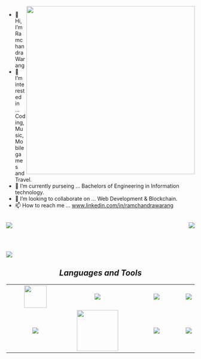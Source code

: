 <img align="right" src="https://github-readme-stats.vercel.app/api?username=RamchandraWarang9822&layout=compact&theme=dark"  width="450">
<div>
	
- 👋 Hi, I’m Ramchandra Warang
- 👀 I’m interested in ... Coding, Music, Mobile games and Travel.
- 🌱 I’m currently purseing ... Bachelors of Engineering in Information technology.
- 💞️ I’m looking to collaborate on ... Web Development & Blockchain.
- 📫 How to reach me ...  www.linkedin.com/in/ramchandrawarang
</div>

<br>

<div>
<img src="https://github-readme-stats.vercel.app/api/top-langs/?username=samuelwarang&layout=compact&theme=dark" >
<img align="right" src="https://github-readme-streak-stats.herokuapp.com/?user=samuelwarang&layout=compact&theme=dark&hide_border=false"  >
</div>

<br><br>

<img  src="https://github-readme-activity-graph.vercel.app/graph?username=samuelwarang&layout=compact&theme=high-contrast&bg_color=0D0D0D&line=F27405&hide_border=false"  >

<h2 align='center'><i>Languages and Tools</i></h2>

<table width="100" align='center' >
<tr>
    <td align='center' width="190">
        <img src="https://github.com/abranhe/programming-languages-logos/blob/master/src/javascript/javascript.svg" width="60">
    </td>
    <td align='center' width="190">
        <img src="https://www.vectorlogo.zone/logos/typescriptlang/typescriptlang-icon.svg">
    </td>
    <td align='center' width="190">
        <img src="https://www.vectorlogo.zone/logos/java/java-horizontal.svg" >
    </td>
      <td align='center'>
        <img src="https://www.vectorlogo.zone/logos/firebase/firebase-ar21.svg">
    </td>
</tr>
<tr>
    <td align='center'  width="190">
        <img src="https://www.vectorlogo.zone/logos/nextjs/nextjs-ar21.svg">
    </td>
     <td align='center' width="190">
        <img src="https://www.vectorlogo.zone/logos/expressjs/expressjs-ar21.svg" width="110">
    </td>
    <td align='center' width="190">
        <img src="https://www.vectorlogo.zone/logos/reactjs/reactjs-ar21.svg">
    </td>
    <td align='center'>
        <img src="https://www.vectorlogo.zone/logos/nodejs/nodejs-ar21.svg">
    </td>
</tr>
</table>


